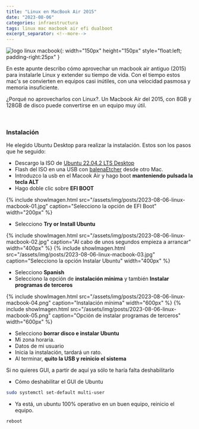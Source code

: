 ```yaml
---
title: "Linux en MacBook Air 2015"
date: "2023-08-06"
categories: infraestructura
tags: linux mac macbook air efi dualboot
excerpt_separator: <!--more-->
---
```


![logo linux macbook](/assets/img/posts/logo-linux-macbook.svg){: width="150px" height="150px" style="float:left; padding-right:25px" }

En este apunte describo cómo aprovechar un macbook air antiguo (2015) para instalarle Linux y extender su tiempo de vida. Con el tiempo estos mac's se convierten en equipos casi inútiles, con una velocidad pasmosa y memoria insuficiente.

¿Porqué no aprovecharlos con Linux?. Un Macbook Air del 2015, con 8GB y 128GB de disco puede convertirse en un equipo muy útil.

<br clear="left"/>
<!--more-->

### Instalación

He elegido Ubuntu Desktop para realizar la instalación. Estos son los pasos que he seguido:

- Descargo la ISO de [Ubuntu 22.04.2 LTS Desktop](https://ubuntu.com/download/desktop)
- Flash del ISO en una USB con [balenaEtcher](https://etcher.balena.io) desde otro Mac.
- Introduzco la usb en el Macook Air y hago boot **manteniendo pulsada la tecla ALT**
- Hago doble clic sobre **EFI BOOT**

{% include showImagen.html
    src="/assets/img/posts/2023-08-06-linux-macbook-01.jpg"
    caption="Selecciono la opción de EFI Boot"
    width="200px"
    %}

- Selecciono **Try or Install Ubuntu**

{% include showImagen.html
    src="/assets/img/posts/2023-08-06-linux-macbook-02.jpg"
    caption="Al cabo de unos segundos empieza a arrancar"
    width="400px"
    %}
{% include showImagen.html
    src="/assets/img/posts/2023-08-06-linux-macbook-03.jpg"
    caption="Selecciono la opción Instalar Ubuntu"
    width="400px"
    %}

- Selecciono **Spanish**
- Selecciono la opción de **instalación mínima** y también **Instalar programas de terceros**

{% include showImagen.html
    src="/assets/img/posts/2023-08-06-linux-macbook-04.png"
    caption="Instalación mínima"
    width="600px"
    %}
{% include showImagen.html
    src="/assets/img/posts/2023-08-06-linux-macbook-05.png"
    caption="Opción de instalar programas de terceros"
    width="600px"
    %}

- Selecciono **borrar disco e instalar Ubuntu**
- Mi zona horaria.
- Datos de mi usuario
- Inicia la instalación, tardará un rato.
- Al terminar, **quito la USB y reinicio el sistema**

Si no quieres GUI, a partir de aquí ya sólo te haría falta deshabilitarlo

- Cómo deshabilitar el GUI de Ubuntu

```bash
sudo systemctl set-default multi-user
```

- Ya está, un ubuntu 100% operativo en un buen equipo, reinicio el equipo.

```bash
reboot
```
